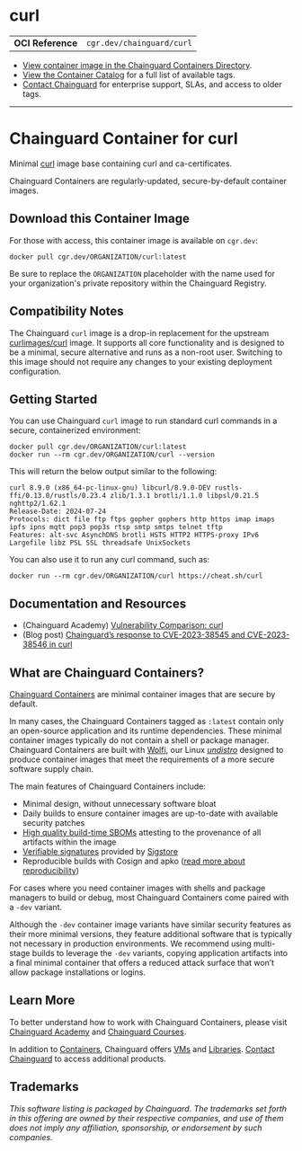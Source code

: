 <!--monopod:start-->
# curl
| | |
| - | - |
| **OCI Reference** | `cgr.dev/chainguard/curl` |


* [View container image in the Chainguard Containers Directory](https://images.chainguard.dev/directory/image/curl/overview).
* [View the Container Catalog](https://console.chainguard.dev/images/catalog) for a full list of available tags.
* [Contact Chainguard](https://www.chainguard.dev/contact?utm_source=readmes) for enterprise support, SLAs, and access to older tags.

---
<!--monopod:end-->

<!--overview:start-->
# Chainguard Container for curl

Minimal [curl](https://curl.se/) image base containing curl and ca-certificates.

Chainguard Containers are regularly-updated, secure-by-default container images.
<!--overview:end-->

<!--getting:start-->
## Download this Container Image
For those with access, this container image is available on `cgr.dev`:

```
docker pull cgr.dev/ORGANIZATION/curl:latest
```

Be sure to replace the `ORGANIZATION` placeholder with the name used for your organization's private repository within the Chainguard Registry.
<!--getting:end-->

<!--body:start-->
## Compatibility Notes

The Chainguard `curl` image is a drop-in replacement for the upstream [curlimages/curl](https://hub.docker.com/r/curlimages/curl) image. It supports all core functionality and is designed to be a minimal, secure alternative and runs as a non-root user. Switching to this image should not require any changes to your existing deployment configuration.

## Getting Started

You can use Chainguard `curl` image to run standard curl commands in a secure, containerized environment:

```shell
docker pull cgr.dev/ORGANIZATION/curl:latest
docker run --rm cgr.dev/ORGANIZATION/curl --version
```

This will return the below output similar to the following:

```shell
curl 8.9.0 (x86_64-pc-linux-gnu) libcurl/8.9.0-DEV rustls-ffi/0.13.0/rustls/0.23.4 zlib/1.3.1 brotli/1.1.0 libpsl/0.21.5 nghttp2/1.62.1
Release-Date: 2024-07-24
Protocols: dict file ftp ftps gopher gophers http https imap imaps ipfs ipns mqtt pop3 pop3s rtsp smtp smtps telnet tftp
Features: alt-svc AsynchDNS brotli HSTS HTTP2 HTTPS-proxy IPv6 Largefile libz PSL SSL threadsafe UnixSockets
```

You can also use it to run any curl command, such as:

```shell
docker run --rm cgr.dev/ORGANIZATION/curl https://cheat.sh/curl
```

## Documentation and Resources

* (Chainguard Academy) [Vulnerability Comparison: curl](https://edu.chainguard.dev/chainguard/chainguard-images/vuln-comparison/curl/)
* (Blog post) [Chainguard’s response to CVE-2023-38545 and CVE-2023-38546 in curl](https://www.chainguard.dev/unchained/chainguards-response-to-cve-2023-38545-and-cve-2023-38546-in-curl)

<!--body:end-->

## What are Chainguard Containers?

[Chainguard Containers](https://www.chainguard.dev/containers?utm_source=readmes) are minimal container images that are secure by default. 

In many cases, the Chainguard Containers tagged as `:latest` contain only an open-source application and its runtime dependencies. These minimal container images typically do not contain a shell or package manager. Chainguard Containers are built with [Wolfi](https://edu.chainguard.dev/open-source/wolfi/overview?utm_source=readmes), our Linux _[undistro](https://edu.chainguard.dev/open-source/wolfi/overview/#why-undistro)_ designed to produce container images that meet the requirements of a more secure software supply chain.

The main features of Chainguard Containers include:

* Minimal design, without unnecessary software bloat
* Daily builds to ensure container images are up-to-date with available security patches
* [High quality build-time SBOMs](https://edu.chainguard.dev/chainguard/chainguard-images/working-with-images/retrieve-image-sboms/?utm_source=readmes) attesting to the provenance of all artifacts within the image
* [Verifiable signatures](https://edu.chainguard.dev/chainguard/chainguard-images/working-with-images/retrieve-image-sboms/) provided by [Sigstore](https://edu.chainguard.dev/open-source/sigstore/cosign/an-introduction-to-cosign/?utm_source=readmes)
* Reproducible builds with Cosign and apko ([read more about reproducibility](https://www.chainguard.dev/unchained/reproducing-chainguards-reproducible-image-builds?utm_source=readmes))

For cases where you need container images with shells and package managers to build or debug, most Chainguard Containers come paired with a `-dev` variant.

Although the `-dev` container image variants have similar security features as their more minimal versions, they feature additional software that is typically not necessary in production environments. We recommend using multi-stage builds to leverage the `-dev` variants, copying application artifacts into a final minimal container that offers a reduced attack surface that won’t allow package installations or logins.

## Learn More

To better understand how to work with Chainguard Containers, please visit [Chainguard Academy](https://edu.chainguard.dev/?utm_source=readmes) and [Chainguard Courses](https://courses.chainguard.dev/?utm_source=readmes).

In addition to [Containers](https://www.chainguard.dev/containers?utm_source=readmes), Chainguard offers [VMs](https://www.chainguard.dev/vms?utm_source=readmes) and [Libraries](https://www.chainguard.dev/libraries?utm_source=readmes). [Contact Chainguard](https://www.chainguard.dev/contact?utm_source=readmes) to access additional products. 

## Trademarks

_This software listing is packaged by Chainguard. The trademarks set forth in this offering are owned by their respective companies, and use of them does not imply any affiliation, sponsorship, or endorsement by such companies._